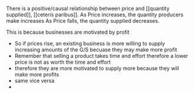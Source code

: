 There is a positive/causal relationship between price and [[quantity supplied]], [[ceteris paribus]].
As Price increases, the quantity producers make increases
As Price falls, the quantity supplied decreases.

This is because businesses are motivated by profit
- So if prices rise, an existing business is more willing to supply increasing amounts of the G/S becuase they may make more profit
- Remember that selling a product takes time and effort therefore a lower price is not as worth the time and effort
- therefore they are more motivated to supply more because they will make more profits
- same vice versa
- 